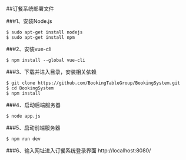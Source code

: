 ##订餐系统部署文件

###1、安装Node.js
<pre><code>$ sudo apt-get install nodejs</code>
<code>$ sudo apt-get install npm</code></pre>

###2、安装vue-cli
<pre><code>$ npm install --global vue-cli</code></pre>

###3、下载并进入目录，安装相关依赖
<pre><code>$ git clone https://github.com/BookingTableGroup/BookingSystem.git</code>
<code>$ cd BookingSystem</code>
<code>$ npm install</code></pre>

###4、启动后端服务器
<pre><code>$ node app.js</code></pre>

###5、启动前端服务器
<pre><code>$ npm run dev</code></pre>

###6、输入网址进入订餐系统登录界面
http://localhost:8080/
